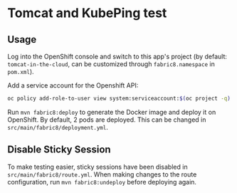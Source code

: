 # Tomcat and KubePing test

## Usage

Log into the OpenShift console and switch to this app's project
(by default: `tomcat-in-the-cloud`, can be customized through `fabric8.namespace` in `pom.xml`).

Add a service account for the Openshift API:

```sh
oc policy add-role-to-user view system:serviceaccount:$(oc project -q):default -n $(oc project -q)
```

Run `mvn fabric8:deploy` to generate the Docker image and deploy it on OpenShift.
By default, 2 pods are deployed. This can be changed in `src/main/fabric8/deployment.yml`.

## Disable Sticky Session

To make testing easier, sticky sessions have been disabled in `src/main/fabric8/route.yml`.
When making changes to the route configuration, run `mvn fabric8:undeploy` before deploying again.

